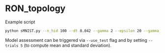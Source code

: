 # RON_topology
Example script

```bash
python sMNIST.py --n_hid 100 --dt 0.042 --gamma 2 --epsilon 20 --gamma_range 2 --epsilon_range 2 --inp_scaling 1 --rho 9 --ron --trials 1 --topology lower --sparsity 0.8
```

Model assessment can be triggered via `--use_test` flag and by setting `--trials 5` (to compute mean and standard deviation).